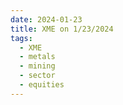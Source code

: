 ```yaml
---
date: 2024-01-23
title: XME on 1/23/2024
tags: 
  - XME
  - metals
  - mining
  - sector
  - equities
---
```

<div class="post">
<snapshot-grid 
    :reports="['2024/01/22/CTA/XME', '2024/01/23/CTA/XME', '2024/01/23/MTP/XME']"
    chart="2024/01/23/Chart/XME"
/>
<p>

</p>
<p>

</p>
</div>